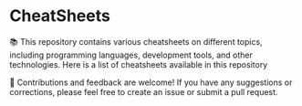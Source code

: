 # CheatSheets

📚 This repository contains various cheatsheets on different topics, including programming languages, development tools, and other technologies. Here is a list of cheatsheets available in this repository

🤝 Contributions and feedback are welcome! If you have any suggestions or corrections, please feel free to create an issue or submit a pull request.
